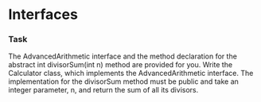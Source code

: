 # Interfaces

### Task
The AdvancedArithmetic interface and the method declaration for the abstract int divisorSum(int n) method are provided for you. Write the Calculator class, which implements the AdvancedArithmetic interface. The implementation for the divisorSum method must be public and take an integer parameter, n, and return the sum of all its divisors.
